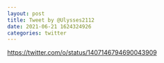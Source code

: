 ```yaml
--- 
layout: post 
title: Tweet by @Ulysses2112 
date: 2021-06-21 1624324926 
categories: twitter 
--- 
```

https://twitter.com/o/status/1407146794690043909